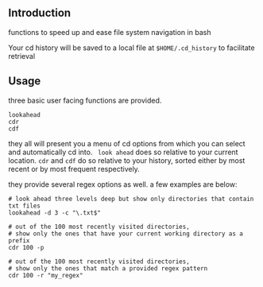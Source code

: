 
## Introduction
functions to speed up and ease file system navigation in bash

Your cd history will be saved to a local file at `$HOME/.cd_history` to facilitate retrieval

## Usage
 three basic user facing functions are provided.

```
lookahead
cdr
cdf
```

they all will present you a menu of cd options from which you can select and automatically cd into. ` look ahead` does so relative to your current location. `cdr` and `cdf` do so relative to your history, sorted either by most recent or by most frequent respectively.

they provide several regex options as well. a few examples are below:

```
# look ahead three levels deep but show only directories that contain txt files
lookahead -d 3 -c "\.txt$"

# out of the 100 most recently visited directories,
# show only the ones that have your current working directory as a prefix
cdr 100 -p

# out of the 100 most recently visited directories,
# show only the ones that match a provided regex pattern
cdr 100 -r "my_regex"
```





